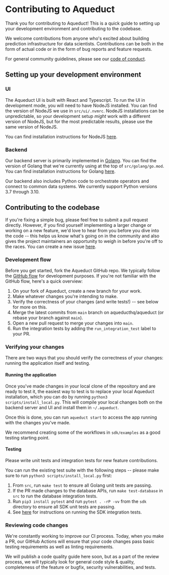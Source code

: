 # Contributing to Aqueduct

Thank you for contributing to Aqueduct! This is a quick guide to setting up
your development environment and contributing to the codebase.

We welcome contributions from anyone who's excited about building prediction 
infrastructure for data scientists. Contributions can be both in the form of
actual code or in the form of bug reports and feature requests.

For general community guidelines, please see our [code of
conduct](CODE_OF_CONDUCT.md).

## Setting up your development environment

### UI

The Aqueduct UI is built with React and Typescript. To run the UI in 
development mode, you will need to have NodeJS installed. You can find the
version of NodeJS we use in `src/ui/.nvmrc`. NodeJS installations can be
unpredictable, so your development setup *might* work with a different version
of NodeJS, but for the most predictable results, please use the same version of
NodeJS. 

You can find installation instructions for NodeJS [here](https://nodejs.org/en/download/).

### Backend

Our backend server is primarily implemented in [Golang](https://go.dev). You can find the
version of Golang that we're currently using at the top of `src/golang/go.mod`.
You can find installation instructions for Golang [here](https://go.dev./dl).

Our backend also includes Python code to orchestrate operators and connect to
common data systems. We currently support Python versions 3.7 through 3.10.

## Contributing to the codebase

If you're fixing a simple bug, please feel free to submit a pull request
directly.  However, if you find yourself implementing a larger change or
working on a new feature, we'd love to hear from you before you dive into the
code -- this helps us know what's going on in the community and also gives
the project maintainers an opportunity to weigh in before you're off to the
races. You can create a new issue [here](https://github.com/aqueducthq/aqueduct/issues/new/choose).

### Development flow

Before you get started, fork the Aqueduct GitHub repo. We typically follow the
[GitHub flow](https://docs.github.com/en/get-started/quickstart/github-flow)
for development purposes. If you're not familiar with the GitHub flow, here's a
quick overview:

1. On your fork of Aqueduct, create a new branch for your work. 
2. Make whatever changes you're intending to make. 
3. Verify the correctness of your changes (and write tests!) -- see below for
   more on this.
4. Merge the latest commits from `main` branch on aqueducthq/aqueduct (or
   rebase your branch against `main`). 
5. Open a new pull request to merge your changes into `main`.
6. Run the integration tests by adding the `run_integration_test` label to your PR.

### Verifying your changes

There are two ways that you should verify the correctness of your changes:
running the application itself and testing.

#### Running the application

Once you've made changes in your local clone of the repository and are ready to
test it, the easiest way to test is to replace your local Aqueduct 
installation, which you can do by running `python3 scripts/install_local.py`.
This will compile your local changes both on the backend server and UI and
install them in `~/.aqueduct`.

Once this is done, you can run `aqueduct start` to access the app running with
the changes you've made.

We recommend creating some of the workflows in `sdk/examples` as a good testing
starting point.

#### Testing

Please write unit tests and integration tests for new feature contributions.

You can run the existing test suite with the following steps -- please make
sure to run `python3 scripts/install_local.py` first:

1. From `src`, run `make test` to ensure all Golang unit tests are passing.
2. If the PR made changes to the database APIs, run `make test-database` in `src` to run the
database integration tests.
3. Run `pip3 install pytest` and run `pytest . -rP -vv` from the `sdk` directory to ensure all SDK unit tests are passing.
4. See [here](https://github.com/aqueducthq/aqueduct/tree/main/integration_tests/sdk) for instructions on running the SDK integration tests.

### Reviewing code changes

We're constantly working to improve our CI process. Today, when you make a PR,
our GitHub Actions will ensure that your code changes pass basic testing
requirements as well as linting requirements. 

We will publish a code quality guide here soon, but as a part of the review
process, we will typically look for general code style & quality, completeness of the
feature or bugfix, security vulnerabilities, and tests.
